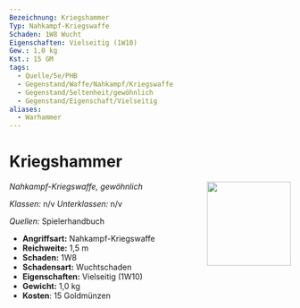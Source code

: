 ```yaml
---
Bezeichnung: Kriegshammer
Typ: Nahkampf-Kriegswaffe
Schaden: 1W8 Wucht
Eigenschaften: Vielseitig (1W10)
Gew.: 1,0 kg
Kst.: 15 GM
tags:
  - Quelle/5e/PHB
  - Gegenstand/Waffe/Nahkampf/Kriegswaffe
  - Gegenstand/Seltenheit/gewöhnlich
  - Gegenstand/Eigenschaft/Vielseitig
aliases:
  - Warhammer
---
```

# Kriegshammer
*Nahkampf-Kriegswaffe, gewöhnlich*
<img src="Symbolik/Gegenstände.webp" align="right" width="150">

_Klassen:_ n/v 
_Unterklassen:_  n/v

_Quellen:_ Spielerhandbuch

- **Angriffsart:** Nahkampf-Kriegswaffe
- **Reichweite:** 1,5 m
- **Schaden:** 1W8
- **Schadensart:** Wuchtschaden
- **Eigenschaften:** Vielseitig (1W10)
- **Gewicht:** 1,0 kg
- **Kosten**: 15 Goldmünzen